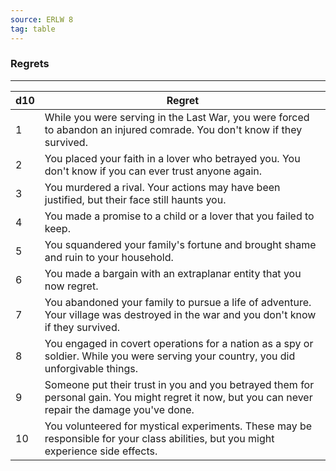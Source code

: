 ```yaml
---
source: ERLW 8
tag: table
---
```


### Regrets
---
|d10|Regret|
|----|------------|
|1|While you were serving in the Last War, you were forced to abandon an injured comrade. You don't know if they survived.|
|2|You placed your faith in a lover who betrayed you. You don't know if you can ever trust anyone again.|
|3|You murdered a rival. Your actions may have been justified, but their face still haunts you.|
|4|You made a promise to a child or a lover that you failed to keep.|
|5|You squandered your family's fortune and brought shame and ruin to your household.|
|6|You made a bargain with an extraplanar entity that you now regret.|
|7|You abandoned your family to pursue a life of adventure. Your village was destroyed in the war and you don't know if they survived.|
|8|You engaged in covert operations for a nation as a spy or soldier. While you were serving your country, you did unforgivable things.|
|9|Someone put their trust in you and you betrayed them for personal gain. You might regret it now, but you can never repair the damage you've done.|
|10|You volunteered for mystical experiments. These may be responsible for your class abilities, but you might experience side effects.|
